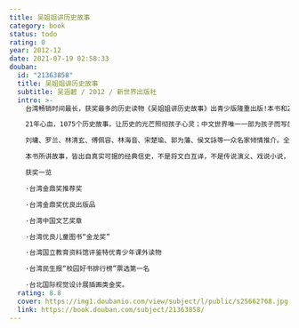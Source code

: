 ```yaml
---
title: 吴姐姐讲历史故事
category: book
status: todo
rating: 0
year: 2012-12
date: 2021-07-19 02:58:33
douban:
  id: "21363858"
  title: 吴姐姐讲历史故事
  subtitle: 吴涵碧 / 2012 / 新世界出版社
  intro: >-
    台湾畅销时间最长，获奖最多的历史读物《吴姐姐讲历史故事》出青少版隆重出版!本书和2010版《吴姐姐讲历史故事》相比，封面、内容无任何变化。只是为了携带方便，将原来的16开本变成32开本、加一精美盒装。

    21年心血，1075个历史故事，让历史的光芒照彻孩子心灵；中文世界唯一一部为孩子而写的历史大作，也是唯一一部极合适全家共读的历史大作。

    刘墉、罗兰、林清玄、傅佩容、林海音、宋楚瑜、郭为藩、侯文詠等一众名家倾情推介。全国百所学校、百位名师联袂力荐。

    本书所讲故事，皆出自真实可据的经典信史，不是将文白互译，不是传说演义、戏说小说，几乎每一段，都可以翻回原文，一一找出原始资料。只是读者往往很难相信，涩口寡味的浩瀚史籍之中，竟暗藏如此生动好玩的片段。。

    获奖一览

    ·台湾金鼎奖推荐奖

    ·台湾金鼎奖优良出版品

    ·台湾中国文艺奖章

    ·台湾优良儿童图书“金龙奖”

    ·台湾国立教育资料馆评鉴特优青少年课外读物

    ·台湾民生报“校园好书排行榜”票选第一名

    ·台北国际视觉设计展插画类金奖。
  rating: 8.8
  cover: https://img1.doubanio.com/view/subject/l/public/s25662768.jpg
  link: https://book.douban.com/subject/21363858/
---
```



